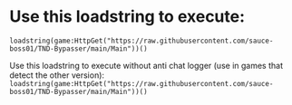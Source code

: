 # Use this loadstring to execute:
````loadstring(game:HttpGet("https://raw.githubusercontent.com/sauce-boss01/TND-Bypasser/main/Main"))()````

 Use this loadstring to execute without anti chat logger (use in games that detect the other version):
````loadstring(game:HttpGet("https://raw.githubusercontent.com/sauce-boss01/TND-Bypasser/main/Main"))()````
